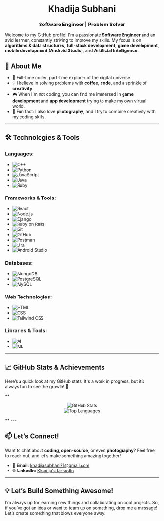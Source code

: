 # **<div align="center">Khadija Subhani</div>**

### **<div align="center">Software Engineer | Problem Solver</div>**

Welcome to my GitHub profile! I'm a passionate **Software Engineer** and an avid learner, constantly striving to improve my skills. My focus is on **algorithms & data structures**, **full-stack development**, **game development**, **mobile development (Android Studio)**, and **Artificial Intelligence**.

## 🚀 About Me

- 🌟 Full-time coder, part-time explorer of the digital universe.
- 💡 I believe in solving problems with **coffee**, **code**, and a sprinkle of **creativity**.
- 🎮 When I'm not coding, you can find me immersed in **game development** and **app development** trying to make my own virtual world.
- 📸 Fun fact: I also love **photography**, and I try to combine creativity with my coding skills.

---

## 🛠️ **Technologies & Tools**

### **Languages**:
- ![C++](https://img.shields.io/badge/C++-00599C?style=for-the-badge&logo=cplusplus&logoColor=white)
- ![Python](https://img.shields.io/badge/Python-3776AB?style=for-the-badge&logo=python&logoColor=white)
- ![JavaScript](https://img.shields.io/badge/JavaScript-F7DF1E?style=for-the-badge&logo=javascript&logoColor=black)
- ![Java](https://img.shields.io/badge/Java-007396?style=for-the-badge&logo=java&logoColor=white)
- ![Ruby](https://img.shields.io/badge/Ruby-CC342D?style=for-the-badge&logo=ruby&logoColor=white)

### **Frameworks & Tools**:
- ![React](https://img.shields.io/badge/React-61DAFB?style=for-the-badge&logo=react&logoColor=black)
- ![Node.js](https://img.shields.io/badge/Node.js-339933?style=for-the-badge&logo=node.js&logoColor=white)
- ![Django](https://img.shields.io/badge/Django-092E20?style=for-the-badge&logo=django&logoColor=white)
- ![Ruby on Rails](https://img.shields.io/badge/Ruby_on_Rails-CC0000?style=for-the-badge&logo=ruby-on-rails&logoColor=white)
- ![Git](https://img.shields.io/badge/Git-F05032?style=for-the-badge&logo=git&logoColor=white)
- ![GitHub](https://img.shields.io/badge/GitHub-181717?style=for-the-badge&logo=github&logoColor=white)
- ![Postman](https://img.shields.io/badge/Postman-FF6C37?style=for-the-badge&logo=postman&logoColor=white)
- ![Jira](https://img.shields.io/badge/Jira-0052CC?style=for-the-badge&logo=jira&logoColor=white)
- ![Android Studio](https://img.shields.io/badge/Android%20Studio-3DDC84?style=for-the-badge&logo=android-studio&logoColor=white)

### **Databases**:
- ![MongoDB](https://img.shields.io/badge/MongoDB-47A248?style=for-the-badge&logo=mongodb&logoColor=white)
- ![PostgreSQL](https://img.shields.io/badge/PostgreSQL-336791?style=for-the-badge&logo=postgresql&logoColor=white)
- ![MySQL](https://img.shields.io/badge/MySQL-4479A1?style=for-the-badge&logo=mysql&logoColor=white)

### **Web Technologies**:
- ![HTML](https://img.shields.io/badge/HTML-E34F26?style=for-the-badge&logo=html5&logoColor=white)
- ![CSS](https://img.shields.io/badge/CSS-1572B6?style=for-the-badge&logo=css3&logoColor=white)
- ![Tailwind CSS](https://img.shields.io/badge/Tailwind%20CSS-06B6D4?style=for-the-badge&logo=tailwindcss&logoColor=white)

### **Libraries & Tools**:
- ![AI](https://img.shields.io/badge/AI-FF6F61?style=for-the-badge&logo=tensorflow&logoColor=white)
- ![ML](https://img.shields.io/badge/ML-FFB7C5?style=for-the-badge&logo=ml&logoColor=white)

---

## 📈 GitHub Stats & Achievements

Here’s a quick look at my GitHub stats. It's a work in progress, but it’s always fun to see the growth! 🚀

**<div align="center">
![GitHub Stats](https://github-readme-stats.vercel.app/api?username=khadijayy&show_icons=true&hide_title=true&count_private=true&theme=github_dark_blue&bg_color=000000&title_color=ffffff&text_color=81a1c1&icon_color=81a1c1)
</br>
![Top Languages](https://github-readme-stats.vercel.app/api/top-langs/?username=khadijayy&layout=compact&count_private=true&theme=github_dark_blue&bg_color=000000&title_color=ffffff&text_color=81a1c1&icon_color=81a1c1)
</div>**
---

## 📫 **Let’s Connect!**

Want to chat about **coding**, **open-source**, or even **photography**? Feel free to reach out, and let’s make something amazing together!

- 📧 **Email**: khadijasubhani71@gmail.com
- 🌐 **LinkedIn**: [Khadija's LinkedIn](https://www.linkedin.com/in/your-linkedin/)

---

## 💡 **Let’s Build Something Awesome!**

I’m always up for learning new things and collaborating on cool projects. So, if you’ve got an idea or want to team up on something, drop me a message! Let’s create something that blows everyone away.  
